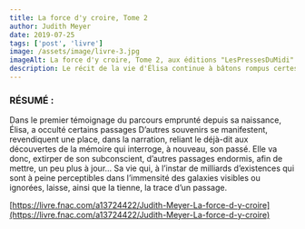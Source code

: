 ```yaml
---
title: La force d'y croire, Tome 2
author: Judith Meyer
date: 2019-07-25
tags: ['post', 'livre']
image: /assets/image/livre-3.jpg
imageAlt: La force d'y croire, Tome 2, aux éditions "LesPressesDuMidi"
description: Le récit de la vie d'Élisa continue à bâtons rompus certes, mais, à l'instar du Tome 1, empreint d'authenticité.
---
```


### RÉSUMÉ : 

Dans le premier témoignage du parcours emprunté depuis sa naissance, Élisa, a occulté certains passages D’autres souvenirs se manifestent, revendiquent une place, dans la narration, reliant le déjà-dit aux découvertes de la mémoire qui interroge, à nouveau, son passé. Elle va donc, extirper de son subconscient, d’autres passages endormis, afin de mettre, un peu plus à jour… Sa vie qui, à l’instar de milliards d’existences qui sont à peine perceptibles dans l’immensité des galaxies visibles ou ignorées, laisse, ainsi que la tienne, la trace d’un passage.

[https://livre.fnac.com/a13724422/Judith-Meyer-La-force-d-y-croire](https://livre.fnac.com/a13724422/Judith-Meyer-La-force-d-y-croire)